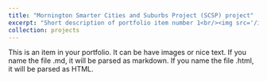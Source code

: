 ```yaml
---
title: "Mornington Smarter Cities and Suburbs Project (SCSP) project"
excerpt: "Short description of portfolio item number 1<br/><img src='/images/500x300.png'>"
collection: projects
---
```


This is an item in your portfolio. It can be have images or nice text. If you name the file .md, it will be parsed as markdown. If you name the file .html, it will be parsed as HTML.
